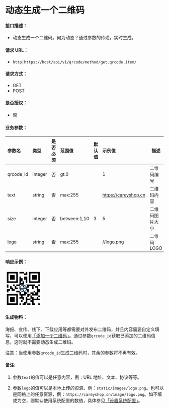 # 动态生成一个二维码

#### 接口描述：
- 动态生成一个二维码。何为动态？通过参数的传递，实时生成。

#### 请求 URL：
- `http|https://host/api/v1/qrcode/method/get.qrcode.item/`

#### 请求方式：
- GET
- POST

#### 是否授权：
- 否

#### 业务参数：
|参数名|类型|是否必须|范围值|默认值|示例值|描述|
|:----|:---|:---:|:-----|:-----|:-----|-----|
|qrcode_id |integer |否 |gt:0 | |1 |二维码编号 |
|text |string |否 |max:255 | |https://careyshop.cn |二维码内容 |
|size |integer |否 |between:1,10 |3 |5 |二维码图片大小 |
|logo |string |否 |max:255 | |//logo.png |二维码LOGO |

#### 响应示例：
![](../image/attach_153249bab5b38bb4.png)

#### 生成物料：
海报、宣传、线下、下载应用等都需要对外发布二维码，并且内容需要自定义填写，可以使用[「添加一个二维码」](/api/admin/assist/qrcode/add.qrcode.item.md "「添加一个二维码」")。通过参数`qrcode_id`获取已添加的二维码信息，这时就不需要动态生成二维码。

注意：当使用参数`qrcode_id`生成二维码时，其余的参数将不再有效。

#### 备注:
1. 参数`text`的值可以是任意内容，例：URL 地址、文本、协议等等。

2. 参数`logo`的值可以是本地上传的资源，例：`static/images/logo.png`。也可以是网络上的任意资源，例：`https://careyshop.cn/image/logo.png`。如不填或为空，则默认使用系统配置的数值，具体参见[「设置系统配置」](/api/admin/setting/system/set.system.list.md "「设置系统配置」")。
